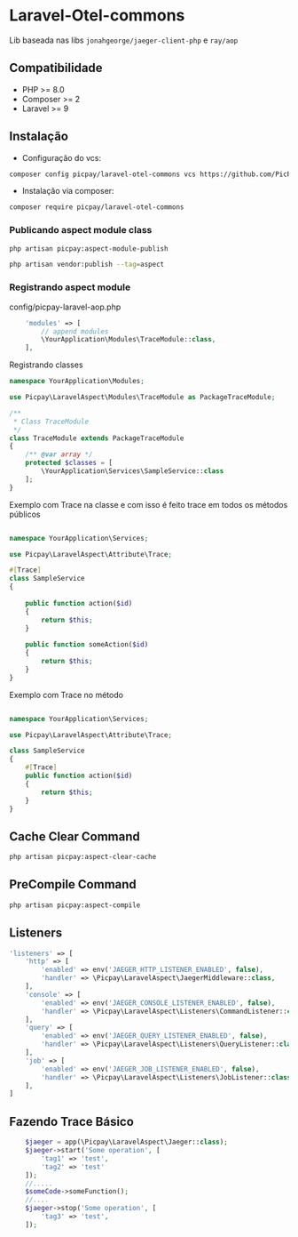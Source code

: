 # Laravel-Otel-commons
Lib baseada nas libs `jonahgeorge/jaeger-client-php` e `ray/aop`

## Compatibilidade

* PHP >= 8.0
* Composer >= 2
* Laravel >= 9

## Instalação
* Configuração do vcs:
```bash
composer config picpay/laravel-otel-commons vcs https://github.com/PicPay/laravel-otel-commons
```
* Instalação via composer:
```bash
composer require picpay/laravel-otel-commons
```
### Publicando aspect module class

```bash
php artisan picpay:aspect-module-publish
```
```bash
php artisan vendor:publish --tag=aspect
```
### Registrando aspect module

config/picpay-laravel-aop.php

```php
    'modules' => [
        // append modules
        \YourApplication\Modules\TraceModule::class,
    ],
```

Registrando classes

```php
namespace YourApplication\Modules;

use Picpay\LaravelAspect\Modules\TraceModule as PackageTraceModule;

/**
 * Class TraceModule
 */
class TraceModule extends PackageTraceModule
{
    /** @var array */
    protected $classes = [
        \YourApplication\Services\SampleService::class
    ];
}
```

Exemplo com Trace na classe e com isso é feito trace em todos os métodos públicos 

```php

namespace YourApplication\Services;

use Picpay\LaravelAspect\Attribute\Trace;

#[Trace]
class SampleService
{
    
    public function action($id) 
    {
        return $this;
    }
    
    public function someAction($id) 
    {
        return $this;
    }
}
```

Exemplo com Trace no método

```php

namespace YourApplication\Services;

use Picpay\LaravelAspect\Attribute\Trace;

class SampleService
{
    #[Trace]
    public function action($id) 
    {
        return $this;
    }
}
```

## Cache Clear Command

```bash
php artisan picpay:aspect-clear-cache
```

## PreCompile Command

```bash
php artisan picpay:aspect-compile
```
## Listeners
```php
'listeners' => [
    'http' => [
        'enabled' => env('JAEGER_HTTP_LISTENER_ENABLED', false),
        'handler' => \Picpay\LaravelAspect\JaegerMiddleware::class,
    ],
    'console' => [
        'enabled' => env('JAEGER_CONSOLE_LISTENER_ENABLED', false),
        'handler' => \Picpay\LaravelAspect\Listeners\CommandListener::class,
    ],
    'query' => [
        'enabled' => env('JAEGER_QUERY_LISTENER_ENABLED', false),
        'handler' => \Picpay\LaravelAspect\Listeners\QueryListener::class,
    ],
    'job' => [
        'enabled' => env('JAEGER_JOB_LISTENER_ENABLED', false),
        'handler' => \Picpay\LaravelAspect\Listeners\JobListener::class,
    ],
]
```

## Fazendo Trace Básico

```php
    $jaeger = app(\Picpay\LaravelAspect\Jaeger::class);
    $jaeger->start('Some operation', [
        'tag1' => 'test',
        'tag2' => 'test'
    ]);
    //.....
    $someCode->someFunction();
    //....
    $jaeger->stop('Some operation', [
        'tag3' => 'test',
    ]);

```
